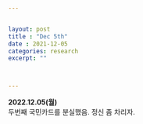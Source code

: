 ```yaml
---


layout: post
title : "Dec 5th"
date : 2021-12-05
categories: research
excerpt: ""



---
```


**2022.12.05(월)**  
두번째 국민카드를 분실했음. 정신 좀 차리자. 
